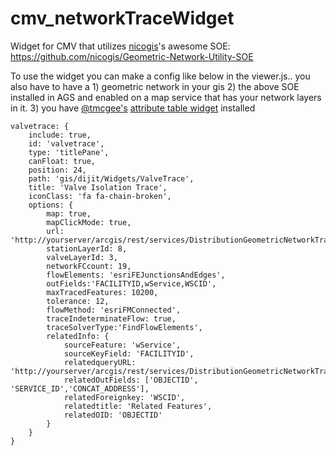 # cmv_networkTraceWidget
Widget for CMV that utilizes [nicogis](https://github.com/nicogis)'s awesome SOE: https://github.com/nicogis/Geometric-Network-Utility-SOE 

To use the widget you can make a config like below in the viewer.js..  you also have to have a 1) geometric network in your gis 2) the above SOE installed in AGS and enabled on a map service that has your network layers in it.  3) you have [@tmcgee's](https://github.com/tmcgee) [attribute table widget](https://github.com/tmcgee/cmv-widgets#attributes-tables) installed
```
valvetrace: {
    include: true,
    id: 'valvetrace',
    type: 'titlePane',
    canFloat: true,
    position: 24,
    path: 'gis/dijit/Widgets/ValveTrace',
    title: 'Valve Isolation Trace',
    iconClass: 'fa fa-chain-broken',             
    options: {
        map: true,
        mapClickMode: true,
        url: 'http://yourserver/arcgis/rest/services/DistributionGeometricNetworkTrace/MapServer/exts/GeometricNetworkUtility/GeometricNetworks/1/', 
        stationLayerId: 8, 
        valveLayerId: 3, 
        networkFCcount: 19,
        flowElements: 'esriFEJunctionsAndEdges', 
        outFields:'FACILITYID,wService,WSCID', 
        maxTracedFeatures: 10200, 
        tolerance: 12, 
        flowMethod: 'esriFMConnected',
        traceIndeterminateFlow: true,
        traceSolverType:'FindFlowElements',
        relatedInfo: {
            sourceFeature: 'wService', 
            sourceKeyField: 'FACILITYID',
            relatedqueryURL: 'http://yourserver/arcgis/rest/services/DistributionGeometricNetworkTrace/MapServer/18',
            relatedOutFields: ['OBJECTID', 'SERVICE_ID','CONCAT_ADDRESS'], 
            relatedForeignkey: 'WSCID',
            relatedtitle: 'Related Features',
            relatedOID: 'OBJECTID'
        }
    }
}
```           
